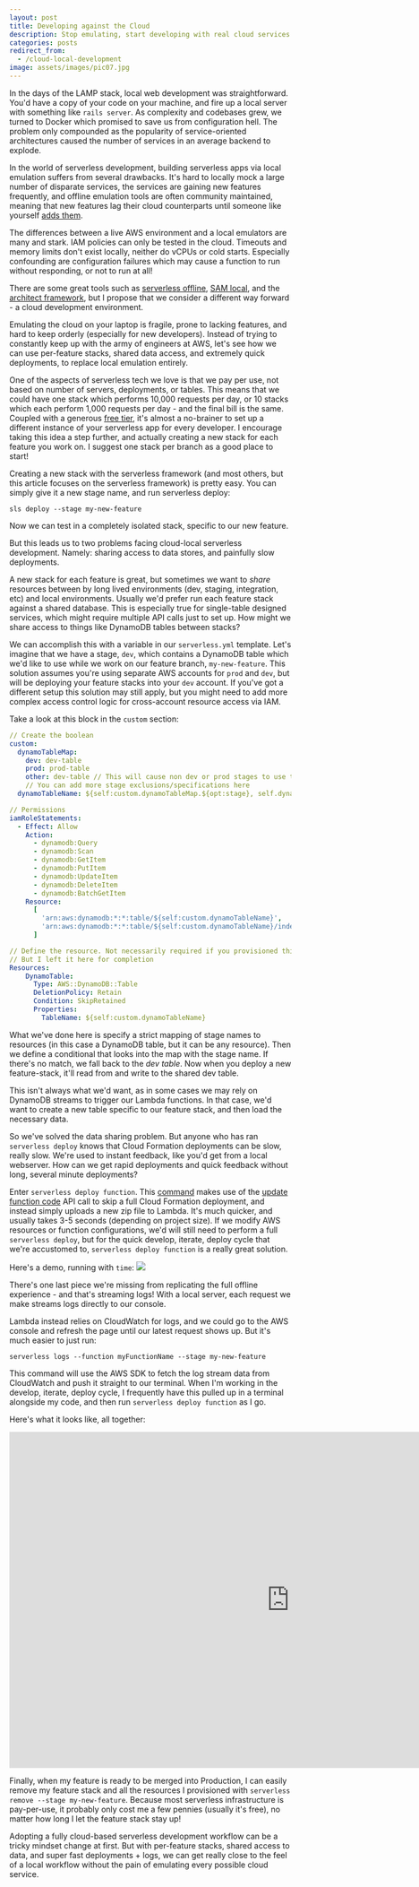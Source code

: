 ```yaml
---
layout: post
title: Developing against the Cloud
description: Stop emulating, start developing with real cloud services - 5 minutes
categories: posts
redirect_from:
  - /cloud-local-development
image: assets/images/pic07.jpg
---
```


In the days of the LAMP stack, local web development was straightforward. You'd have a copy of your code on your machine, and fire up a local server with something like `rails server`. As complexity and codebases grew, we turned to Docker which promised to save us from configuration hell. The problem only compounded as the popularity of service-oriented architectures caused the number of services in an average backend to explode.

In the world of serverless development, building serverless apps via local emulation suffers from several drawbacks. It's hard to locally mock a large number of disparate services, the services are gaining new features frequently, and offline emulation tools are often community maintained, meaning that new features lag their cloud counterparts until someone like yourself [adds them](https://github.com/mj1618/serverless-offline-sns/pull/56).

The differences between a live AWS environment and a local emulators are many and stark. IAM policies can only be tested in the cloud. Timeouts and memory limits don't exist locally, neither do vCPUs or cold starts. Especially confounding are configuration failures which may cause a function to run without responding, or not to run at all!

There are some great tools such as [serverless offline](https://github.com/dherault/serverless-offline), [SAM local](https://docs.aws.amazon.com/serverless-application-model/latest/developerguide/sam-cli-command-reference-sam-local-start-api.html), and the [architect framework](https://arc.codes/docs/en/guides/developer-experience/local-development), but I propose that we consider a different way forward - a cloud development environment.

Emulating the cloud on your laptop is fragile, prone to lacking features, and hard to keep orderly (especially for new developers). Instead of trying to constantly keep up with the army of engineers at AWS, let's see how we can use per-feature stacks, shared data access, and extremely quick deployments, to replace local emulation entirely.

One of the aspects of serverless tech we love is that we pay per use, not based on number of servers, deployments, or tables. This means that we could have one stack which performs 10,000 requests per day, or 10 stacks which each perform 1,000 requests per day - and the final bill is the same. Coupled with a generous [free tier](https://aws.amazon.com/lambda/pricing/), it's almost a no-brainer to set up a different instance of your serverless app for every developer. I encourage taking this idea a step further, and actually creating a new stack for each feature you work on. I suggest one stack per branch as a good place to start!

Creating a new stack with the serverless framework (and most others, but this article focuses on the serverless framework) is pretty easy. You can simply give it a new stage name, and run serverless deploy:

```
sls deploy --stage my-new-feature
```

Now we can test in a completely isolated stack, specific to our new feature.

But this leads us to two problems facing cloud-local serverless development. Namely: sharing access to data stores, and painfully slow deployments.

A new stack for each feature is great, but sometimes we want to _share_ resources between by long lived environments (dev, staging, integration, etc) and local environments. Usually we'd prefer run each feature stack against a shared database. This is especially true for single-table designed services, which might require multiple API calls just to set up. How might we share access to things like DynamoDB tables between stacks?

We can accomplish this with a variable in our `serverless.yml` template. Let's imagine that we have a stage, `dev`, which contains a DynamoDB table which we'd like to use while we work on our feature branch, `my-new-feature`. This solution assumes you're using separate AWS accounts for `prod` and `dev`, but will be deploying your feature stacks into your `dev` account. If you've got a different setup this solution may still apply, but you might need to add more complex access control logic for cross-account resource access via IAM.

Take a look at this block in the `custom` section:

```yaml
// Create the boolean
custom:
  dynamoTableMap:
    dev: dev-table
    prod: prod-table
    other: dev-table // This will cause non dev or prod stages to use the dev table.
    // You can add more stage exclusions/specifications here
  dynamoTableName: ${self:custom.dynamoTableMap.${opt:stage}, self.dynamoTableMap.other}

// Permissions
iamRoleStatements:
  - Effect: Allow
    Action:
      - dynamodb:Query
      - dynamodb:Scan
      - dynamodb:GetItem
      - dynamodb:PutItem
      - dynamodb:UpdateItem
      - dynamodb:DeleteItem
      - dynamodb:BatchGetItem
    Resource:
      [
        'arn:aws:dynamodb:*:*:table/${self:custom.dynamoTableName}',
        'arn:aws:dynamodb:*:*:table/${self:custom.dynamoTableName}/index/*',
      ]

// Define the resource. Not necessarily required if you provisioned this in a separate stack
// But I left it here for completion
Resources:
    DynamoTable:
      Type: AWS::DynamoDB::Table
      DeletionPolicy: Retain
      Condition: SkipRetained
      Properties:
        TableName: ${self:custom.dynamoTableName}
```

What we've done here is specify a strict mapping of stage names to resources (in this case a DynamoDB table, but it can be any resource). Then we define a conditional that looks into the map with the stage name. If there's no match, we fall back to the _dev table_. Now when you deploy a new feature-stack, it'll read from and write to the shared dev table.

This isn't always what we'd want, as in some cases we may rely on DynamoDB streams to trigger our Lambda functions. In that case, we'd want to create a new table specific to our feature stack, and then load the necessary data.

So we've solved the data sharing problem. But anyone who has ran `serverless deploy` knows that Cloud Formation deployments can be slow, really slow. We're used to instant feedback, like you'd get from a local webserver. How can we get rapid deployments and quick feedback without long, several minute deployments?

Enter `serverless deploy function`. This [command](https://www.serverless.com/framework/docs/providers/aws/cli-reference/deploy-function/) makes use of the [update function code](https://docs.aws.amazon.com/lambda/latest/dg/API_UpdateFunctionCode.html) API call to skip a full Cloud Formation deployment, and instead simply uploads a new zip file to Lambda. It's much quicker, and usually takes 3-5 seconds (depending on project size). If we modify AWS resources or function configurations, we'd will still need to perform a full `serverless deploy`, but for the quick develop, iterate, deploy cycle that we're accustomed to, `serverless deploy function` is a really great solution.

Here's a demo, running with `time`:
<img src="/assets/images/sls_deploy_function.gif">

There's one last piece we're missing from replicating the full offline experience - and that's streaming logs! With a local server, each request we make streams logs directly to our console.

Lambda instead relies on CloudWatch for logs, and we could go to the AWS console and refresh the page until our latest request shows up. But it's much easier to just run:

```
serverless logs --function myFunctionName --stage my-new-feature
```

This command will use the AWS SDK to fetch the log stream data from CloudWatch and push it straight to our terminal. When I'm working in the develop, iterate, deploy cycle, I frequently have this pulled up in a terminal alongside my code, and then run `serverless deploy function` as I go.

Here's what it looks like, all together:

<iframe width="1000" height="600" src="https://www.youtube.com/embed/cAxGBhdrgB8?controls=0" title="YouTube video player" frameborder="0" allow="accelerometer; autoplay; clipboard-write; encrypted-media; gyroscope; picture-in-picture" allowfullscreen></iframe>

Finally, when my feature is ready to be merged into Production, I can easily remove my feature stack and all the resources I provisioned with `serverless remove --stage my-new-feature`. Because most serverless infrastructure is pay-per-use, it probably only cost me a few pennies (usually it's free), no matter how long I let the feature stack stay up!

Adopting a fully cloud-based serverless development workflow can be a tricky mindset change at first. But with per-feature stacks, shared access to data, and super fast deployments + logs, we can get really close to the feel of a local workflow without the pain of emulating every possible cloud service.
